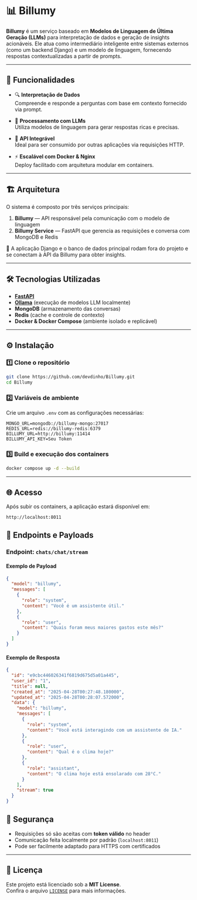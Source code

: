 # 📊 Billumy

**Billumy** é um serviço baseado em **Modelos de Linguagem de Última Geração (LLMs)** para interpretação de dados e geração de insights acionáveis. Ele atua como intermediário inteligente entre sistemas externos (como um backend Django) e um modelo de linguagem, fornecendo respostas contextualizadas a partir de prompts.

---

## 🚀 Funcionalidades

- 🔍 **Interpretação de Dados**  
  Compreende e responde a perguntas com base em contexto fornecido via prompt.

- 🤖 **Processamento com LLMs**  
  Utiliza modelos de linguagem para gerar respostas ricas e precisas.

- 🔗 **API Integrável**  
  Ideal para ser consumido por outras aplicações via requisições HTTP.

- ⚡ **Escalável com Docker & Nginx**  
  Deploy facilitado com arquitetura modular em containers.

---

## 🏗 Arquitetura

O sistema é composto por três serviços principais:

1. **Billumy** — API responsável pela comunicação com o modelo de linguagem  
2. **Billumy Service** — FastAPI que gerencia as requisições e conversa com MongoDB e Redis  

🔌 A aplicação Django e o banco de dados principal rodam fora do projeto e se conectam à API da Billumy para obter insights.

---

## 🛠 Tecnologias Utilizadas

- **[FastAPI](https://fastapi.tiangolo.com/)**  
- **[Ollama](https://ollama.com/)** (execução de modelos LLM localmente)  
- **MongoDB** (armazenamento das conversas)  
- **Redis** (cache e controle de contexto)  
- **Docker & Docker Compose** (ambiente isolado e replicável)  

---

## ⚙️ Instalação

### 1️⃣ Clone o repositório  
```bash
git clone https://github.com/devdinho/Billumy.git
cd Billumy
```

### 2️⃣ Variáveis de ambiente  
Crie um arquivo `.env` com as configurações necessárias:

```env
MONGO_URL=mongodb://billumy-mongo:27017
REDIS_URL=redis://billumy-redis:6379
BILLUMY_URL=http://billumy:11414
BILLUMY_API_KEY=Seu Token
```

### 3️⃣ Build e execução dos containers  
```bash
docker compose up -d --build
```

---

## 🌐 Acesso

Após subir os containers, a aplicação estará disponível em:  
```
http://localhost:8011
```

## 🚀 Endpoints e Payloads

### Endpoint: `chats/chat/stream`

#### Exemplo de Payload
```json
{
  "model": "billumy",
  "messages": [
    {
      "role": "system",
      "content": "Você é um assistente útil."
    },
    {
      "role": "user",
      "content": "Quais foram meus maiores gastos este mês?"
    }
  ]
}
```

#### Exemplo de Resposta
```json
{
  "id": "e9cbc446026341f6819d675d5a01a445",
  "user_id": "1",
  "title": null,
  "created_at": "2025-04-28T00:27:48.180000",
  "updated_at": "2025-04-28T00:28:07.572000",
  "data": {
    "model": "billumy",
    "messages": [
      {
        "role": "system",
        "content": "Você está interagindo com um assistente de IA."
      },
      {
        "role": "user",
        "content": "Qual é o clima hoje?"
      },
      {
        "role": "assistant",
        "content": "O clima hoje está ensolarado com 28°C."
      }
    ],
    "stream": true
  }
}
```

## 🔐 Segurança

- Requisições só são aceitas com **token válido** no header  
- Comunicação feita localmente por padrão (`localhost:8011`)  
- Pode ser facilmente adaptado para HTTPS com certificados

---

## 📄 Licença

Este projeto está licenciado sob a **MIT License**.  
Confira o arquivo [`LICENSE`](LICENSE) para mais informações.
